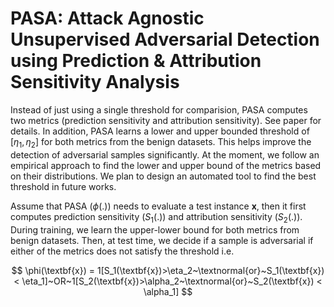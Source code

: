 # PASA: Attack Agnostic Unsupervised Adversarial Detection using Prediction \& Attribution Sensitivity Analysis

Instead of just using a single threshold for comparision, PASA computes two metrics (prediction sensitivity and attribution sensitivity). See paper for details. In addition, PASA learns a lower and upper bounded threshold of $[\eta_1, \eta_2]$ for both metrics from the benign datasets. This helps improve the detection of adversarial samples significantly. At the moment, we follow an empirical approach to find the lower and upper bound of the metrics based on their distributions. We plan to design an automated tool to find the best threshold in future works.

Assume that PASA ($\phi$(.)) needs to evaluate a test instance $\textbf{x}$, then it first computes prediction sensitivity ($S_1$(.)) and attribution sensitivity ($S_2$(.)). During training, we learn the upper-lower bound for both metrics from benign datasets. Then, at test time, we decide if a sample is adversarial if either of the metrics does not satisfy the threshold i.e.

$$
\phi(\textbf{x}) = 1[S_1(\textbf{x})>\eta_2~\textnormal{or}~S_1(\textbf{x}) < \eta_1]~OR~1[S_2(\textbf{x})>\alpha_2~\textnormal{or}~S_2(\textbf{x}) < \alpha_1]
$$